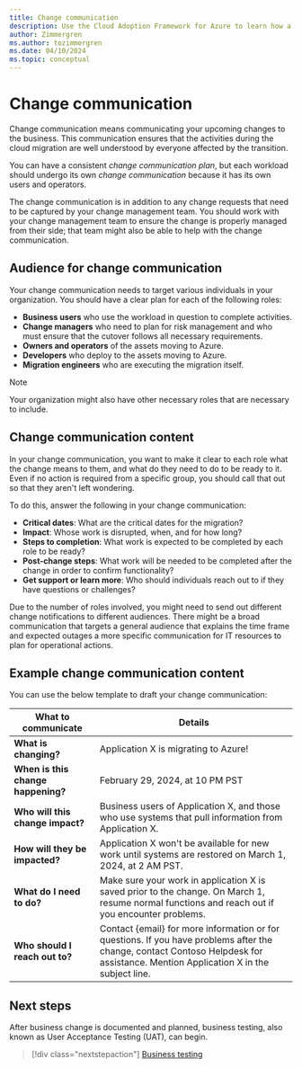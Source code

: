 ```yaml
---
title: Change communication
description: Use the Cloud Adoption Framework for Azure to learn how a change communication plan can help you communicate cloud migration outcomes.
author: Zimmergren
ms.author: tozimmergren
ms.date: 04/10/2024
ms.topic: conceptual
---
```


# Change communication

Change communication means communicating your upcoming changes to the business. This communication ensures that the activities during the cloud migration are well understood by everyone affected by the transition.

You can have a consistent _change communication plan_, but each workload should undergo its own _change communication_ because it has its own users and operators.

The change communication is in addition to any change requests that need to be captured by your change management team. You should work with your change management team to ensure the change is properly managed from their side; that team might also be able to help with the change communication.

## Audience for change communication

Your change communication needs to target various individuals in your organization. You should have a clear plan for each of the following roles:

- **Business users** who use the workload in question to complete activities.
- **Change managers** who need to plan for risk management and who must ensure that the cutover follows all necessary requirements.
- **Owners and operators** of the assets moving to Azure.
- **Developers** who deploy to the assets moving to Azure.
- **Migration engineers** who are executing the migration itself.

> [!NOTE]
> Your organization might also have other necessary roles that are necessary to include.

## Change communication content

In your change communication, you want to make it clear to each role what the change means to them, and what do they need to do to be ready to it. Even if no action is required from a specific group, you should call that out so that they aren't left wondering.

To do this, answer the following in your change communication:

- **Critical dates**: What are the critical dates for the migration?
- **Impact**: Whose work is disrupted, when, and for how long?
- **Steps to completion**: What work is expected to be completed by each role to be ready?
- **Post-change steps**: What work will be needed to be completed after the change in order to confirm functionality?
- **Get support or learn more**: Who should individuals reach out to if they have questions or challenges?

Due to the number of roles involved, you might need to send out different change notifications to different audiences. There might be a broad communication that targets a general audience that explains the time frame and expected outages a more specific communication for IT resources to plan for operational actions.

## Example change communication content

You can use the below template to draft your change communication:

|What to communicate|Details|
|---|---|
|**What is changing?**|Application X is migrating to Azure!|
|**When is this change happening?**|February 29, 2024, at 10 PM PST|
|**Who will this change impact?**|Business users of Application X, and those who use systems that pull information from Application X.|
|**How will they be impacted?**|Application X won't be available for new work until systems are restored on March 1, 2024, at 2 AM PST.|
|**What do I need to do?**|Make sure your work in application X is saved prior to the change. On March 1, resume normal functions and reach out if you encounter problems.|
|**Who should I reach out to?**|Contact {email} for more information or for questions. If you have problems after the change, contact Contoso Helpdesk for assistance. Mention Application X in the subject line.|

## Next steps

After business change is documented and planned, business testing, also known as User Acceptance Testing (UAT), can begin.

> [!div class="nextstepaction"]
> [Business testing](./business-test.md)

